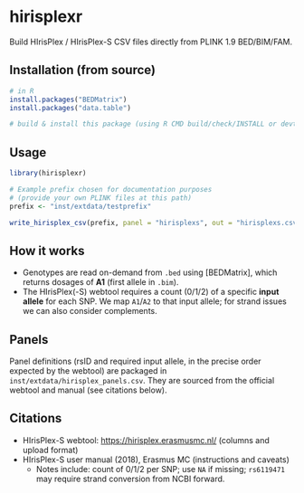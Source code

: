 # hirisplexr

Build HIrisPlex / HIrisPlex-S CSV files directly from PLINK 1.9 BED/BIM/FAM.

## Installation (from source)

```r
# in R
install.packages("BEDMatrix")
install.packages("data.table")

# build & install this package (using R CMD build/check/INSTALL or devtools)
```

## Usage

```r
library(hirisplexr)

# Example prefix chosen for documentation purposes
# (provide your own PLINK files at this path)
prefix <- "inst/extdata/testprefix"

write_hirisplex_csv(prefix, panel = "hirisplexs", out = "hirisplexs.csv")
```

## How it works

- Genotypes are read on-demand from `.bed` using [BEDMatrix], which returns
  dosages of **A1** (first allele in `.bim`).
- The HIrisPlex(-S) webtool requires a count (0/1/2) of a specific **input allele**
  for each SNP. We map `A1`/`A2` to that input allele; for strand issues we can
  also consider complements.

## Panels

Panel definitions (rsID and required input allele, in the precise order expected
by the webtool) are packaged in `inst/extdata/hirisplex_panels.csv`. They are
sourced from the official webtool and manual (see citations below).

## Citations

- HIrisPlex-S webtool: https://hirisplex.erasmusmc.nl/ (columns and upload format)
- HIrisPlex-S user manual (2018), Erasmus MC (instructions and caveats)
  - Notes include: count of 0/1/2 per SNP; use `NA` if missing; `rs6119471` may
    require strand conversion from NCBI forward.
